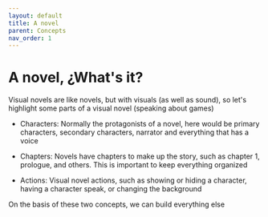 ```yaml
---
layout: default
title: A novel
parent: Concepts
nav_order: 1
---
```


# A novel, ¿What's it?

Visual novels are like novels, but with visuals (as well as sound), so let's highlight some parts of a visual novel (speaking about games)

-   Characters: Normally the protagonists of a novel, here would be primary characters, secondary characters, narrator and everything that has a voice

-   Chapters: Novels have chapters to make up the story, such as chapter 1, prologue, and others. This is important to keep everything organized

-   Actions: Visual novel actions, such as showing or hiding a character, having a character speak, or changing the background

On the basis of these two concepts, we can build everything else
